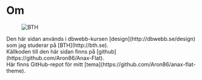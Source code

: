Om
==============================================
<figure class="om"><img src="http://www.student.bth.se/~arla16/dbwebb-kurser/design/me/anax-flat/htdocs/img/bth.jpg" alt="BTH"></img></figure>
Den här sidan används i dbwebb-kursen [design](http://dbwebb.se/design) som jag studerar på [BTH](http://bth.se).</br>
Källkoden till den här sidan finns på [github](https://github.com/Aron86/Anax-Flat).</br>
Här finns GitHub-repot för mitt [tema](https://github.com/Aron86/anax-flat-theme).

